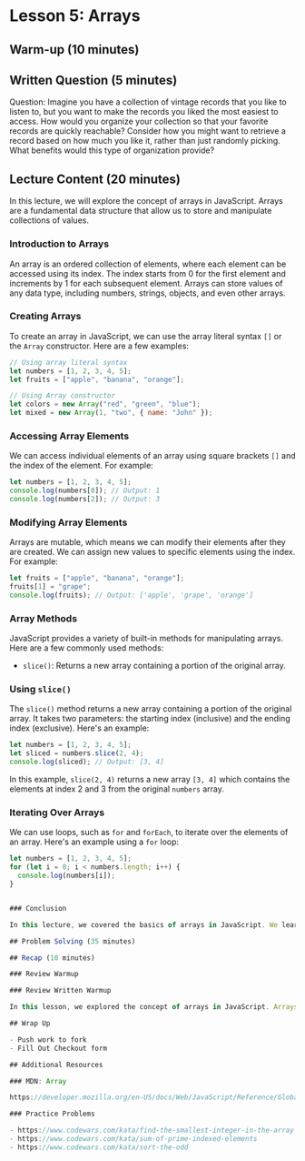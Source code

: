 # Lesson 5: Arrays

## Warm-up (10 minutes)

## Written Question (5 minutes)

Question: Imagine you have a collection of vintage records that you like to listen to, but you want to make the records you liked the most easiest to access. How would you organize your collection so that your favorite records are quickly reachable? Consider how you might want to retrieve a record based on how much you like it, rather than just randomly picking. What benefits would this type of organization provide?

## Lecture Content (20 minutes)

In this lecture, we will explore the concept of arrays in JavaScript. Arrays are a fundamental data structure that allow us to store and manipulate collections of values.

### Introduction to Arrays

An array is an ordered collection of elements, where each element can be accessed using its index. The index starts from 0 for the first element and increments by 1 for each subsequent element. Arrays can store values of any data type, including numbers, strings, objects, and even other arrays.

### Creating Arrays

To create an array in JavaScript, we can use the array literal syntax `[]` or the `Array` constructor. Here are a few examples:

```javascript
// Using array literal syntax
let numbers = [1, 2, 3, 4, 5];
let fruits = ["apple", "banana", "orange"];

// Using Array constructor
let colors = new Array("red", "green", "blue");
let mixed = new Array(1, "two", { name: "John" });
```

### Accessing Array Elements

We can access individual elements of an array using square brackets `[]` and the index of the element. For example:

```javascript
let numbers = [1, 2, 3, 4, 5];
console.log(numbers[0]); // Output: 1
console.log(numbers[2]); // Output: 3
```

### Modifying Array Elements

Arrays are mutable, which means we can modify their elements after they are created. We can assign new values to specific elements using the index. For example:

```javascript
let fruits = ["apple", "banana", "orange"];
fruits[1] = "grape";
console.log(fruits); // Output: ['apple', 'grape', 'orange']
```

### Array Methods

JavaScript provides a variety of built-in methods for manipulating arrays. Here are a few commonly used methods:

- `slice()`: Returns a new array containing a portion of the original array.

### Using `slice()`

The `slice()` method returns a new array containing a portion of the original array. It takes two parameters: the starting index (inclusive) and the ending index (exclusive). Here's an example:

```javascript
let numbers = [1, 2, 3, 4, 5];
let sliced = numbers.slice(2, 4);
console.log(sliced); // Output: [3, 4]
```

In this example, `slice(2, 4)` returns a new array `[3, 4]` which contains the elements at index 2 and 3 from the original `numbers` array.

### Iterating Over Arrays

We can use loops, such as `for` and `forEach`, to iterate over the elements of an array. Here's an example using a `for` loop:

```javascript
let numbers = [1, 2, 3, 4, 5];
for (let i = 0; i < numbers.length; i++) {
  console.log(numbers[i]);
}


### Conclusion

In this lecture, we covered the basics of arrays in JavaScript. We learned how to create arrays, access and modify their elements, use array methods, and iterate over arrays. Arrays are a powerful tool for organizing and manipulating collections of data in JavaScript.

## Problem Solving (35 minutes)

## Recap (10 minutes)

### Review Warmup

### Review Written Warmup

In this lesson, we explored the concept of arrays in JavaScript. Arrays are a fundamental data structure that allow us to store and manipulate collections of values. We learned about the basics of arrays, including how to create arrays using array literal syntax or the Array constructor. We also learned how to access and modify array elements using index notation, as well as how to use various array methods for manipulation. Additionally, we discussed how to iterate over arrays using loops like `for` and `forEach`. Finally, we saw some examples of array manipulation in JavaScript, such as adding and removing elements, slicing arrays, and splicing elements into arrays. Arrays are a powerful tool for organizing and manipulating collections of data in JavaScript.

## Wrap Up

- Push work to fork
- Fill Out Checkout form

## Additional Resources

### MDN: Array

https://developer.mozilla.org/en-US/docs/Web/JavaScript/Reference/Global_Objects/Array

### Practice Problems

- https://www.codewars.com/kata/find-the-smallest-integer-in-the-array
- https://www.codewars.com/kata/sum-of-prime-indexed-elements
- https://www.codewars.com/kata/sort-the-odd
```
